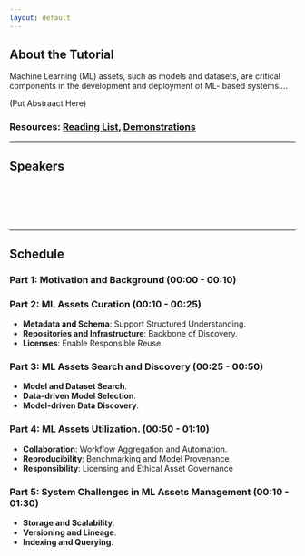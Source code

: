```yaml
---
layout: default
---
```


[//]: # (# ML Assets Management)

## About the Tutorial

Machine Learning (ML) assets, such as models and datasets, are critical components in the development and deployment of ML-
based systems....

(Put Abstraact Here)

### Resources: [Reading List](pages/references), [Demonstrations](pages/demo)

---

## Speakers

<br><br><br><br>

---

## Schedule

### Part 1: Motivation and Background (00:00 - 00:10)

### Part 2: ML Assets Curation (00:10 - 00:25)

- **Metadata and Schema**: Support Structured Understanding.
- **Repositories and Infrastructure**: Backbone of Discovery.
- **Licenses**: Enable Responsible Reuse.

### Part 3: ML Assets Search and Discovery (00:25 - 00:50)

- **Model and Dataset Search**.
- **Data-driven Model Selection**.
- **Model-driven Data Discovery**.

### Part 4: ML Assets Utilization. (00:50 - 01:10)

- **Collaboration**: Workflow Aggregation and Automation.
- **Reproducibility**: Benchmarking and Model Provenance
- **Responsibility**: Licensing and Ethical Asset Governance

### Part 5: System Challenges in ML Assets Management (00:10 - 01:30)

- **Storage and Scalability**.
- **Versioning and Lineage**.
- **Indexing and Querying**.
